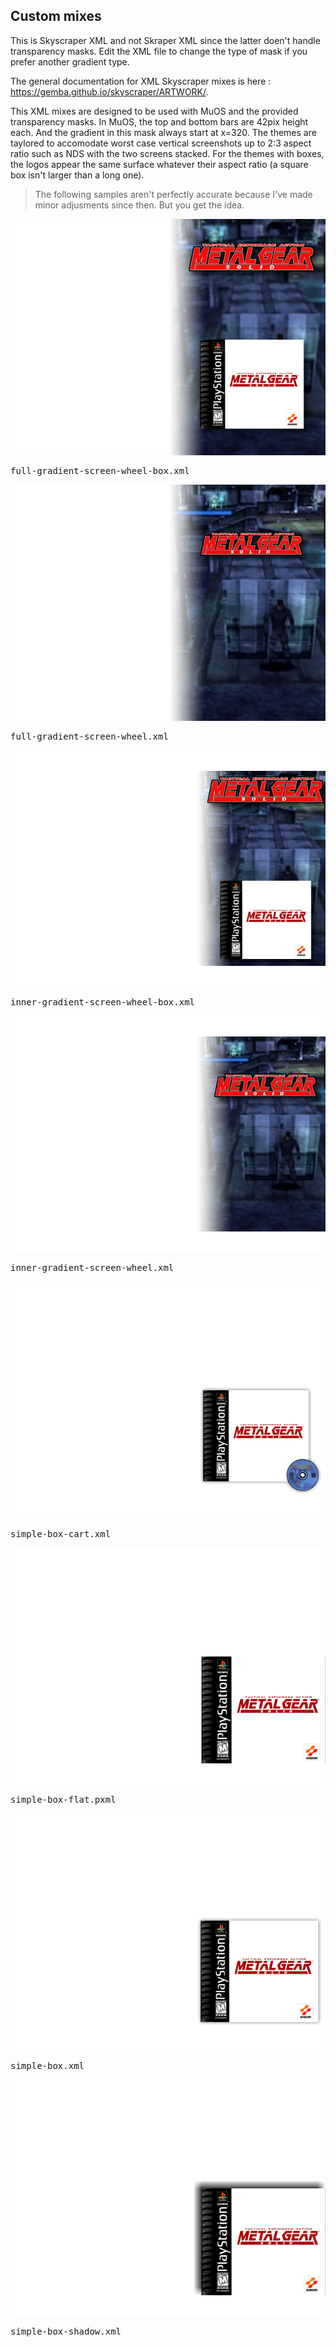 ## Custom mixes

This is Skyscraper XML and not Skraper XML since the latter doen't handle transparency masks. Edit the XML file to change the type of mask if you prefer another gradient type. 

The general documentation for XML Skyscraper mixes is here : https://gemba.github.io/skyscraper/ARTWORK/.

This XML mixes are designed to be used with MuOS and the provided transparency masks. In MuOS, the top and bottom bars are 42pix height each. And the gradient in this mask always start at x=320. The themes are taylored to accomodate worst case vertical screenshots up to 2:3 aspect ratio such as NDS with the two screens stacked. For the themes with boxes, the logos appear the same surface whatever their aspect ratio (a square box isn't larger than a long one).

> The following samples aren't perfectly accurate because I've made minor adjusments since then. But you get the idea.

<kbd>
  <img src="samples/full-gradient-screen-wheel-box.png">

  full-gradient-screen-wheel-box.xml

  <img src="samples/full-gradient-screen-wheel.png">

  full-gradient-screen-wheel.xml

  <img src="samples/inner-gradient-screen-wheel-box.png">

  inner-gradient-screen-wheel-box.xml

  <img src="samples/inner-gradient-screen-wheel.png">

  inner-gradient-screen-wheel.xml

  <img src="samples/simple-box-cart.png">

  simple-box-cart.xml

  <img src="samples/simple-box-flat.png">

  simple-box-flat.pxml

  <img src="samples/simple-box.png">

  simple-box.xml

  <img src="samples/simple-box-shadow.png">

  simple-box-shadow.xml
</kbd>


